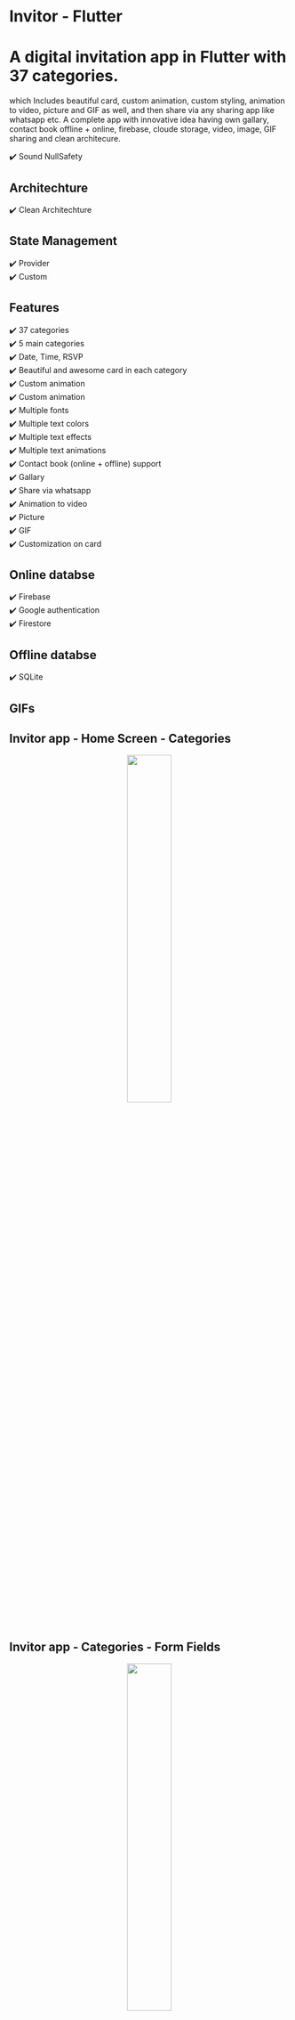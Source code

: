 # Invitor - Flutter
# A digital invitation app in Flutter with 37 categories.

which Includes beautiful card, custom animation, custom styling, animation to video, picture and GIF as well, and then share via any sharing app like whatsapp etc. A complete app with innovative idea having own gallary, contact book offline + online, firebase, cloude storage, video, image, GIF sharing and clean architecure.

✔️ Sound NullSafety

## Architechture
✔️ Clean Architechture <br />

## State Management
✔️ Provider <br />
✔️ Custom <br />

## Features
✔️ 37 categories <br />
✔️ 5 main categories <br />
✔️ Date, Time, RSVP <br />
✔️ Beautiful and awesome card in each category <br />
✔️ Custom animation <br />
✔️ Custom animation <br />
✔️ Multiple fonts <br />
✔️ Multiple text colors <br />
✔️ Multiple text effects <br />
✔️ Multiple text animations <br />
✔️ Contact book (online + offline) support <br />
✔️ Gallary <br />
✔️ Share via whatsapp <br />
✔️ Animation to video <br />
✔️ Picture <br />
✔️ GIF <br />
✔️ Customization on card <br />

## Online databse
✔️ Firebase <br/>
✔️ Google authentication <br/>
✔️ Firestore <br/>

## Offline databse
✔️ SQLite <br/>


## GIFs

## Invitor app - Home Screen - Categories

<p align="center">
  <img 
    width=40%
    height=40%
    src="https://user-images.githubusercontent.com/101565812/207779781-2508e192-c0dc-4af6-ad67-f87233e70a9c.gif">
</p>

## Invitor app - Categories - Form Fields

<p align="center">
  <img 
    width=40%
    height=40%
    src="https://user-images.githubusercontent.com/101565812/207791326-b5f8a223-157a-42b4-94b9-225db112a260.gif">
</p>

## Invitor app - Data Entering

<p align="center">
  <img 
    width=40%
    height=40%
    src="">
</p>

